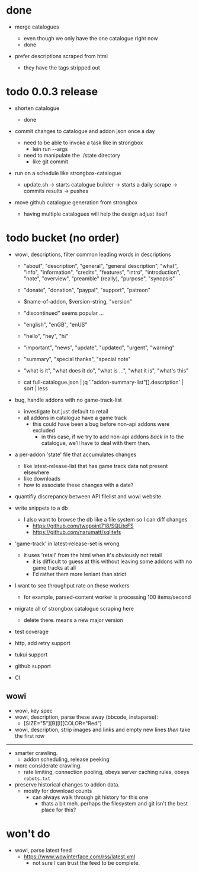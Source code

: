 # done

* merge catalogues
    - even though we only have the one catalogue right now
    - done

* prefer descriptions scraped from html
    - they have the tags stripped out

# todo 0.0.3 release

* shorten catalogue
    - done

* commit changes to catalogue and addon json once a day
    - need to be able to invoke a task like in strongbox
        - lein run --args
    - need to manipulate the ./state directory
        - like git commit

* run on a schedule like strongbox-catalogue
    - update.sh -> starts catalogue builder -> starts a daily scrape -> commits results -> pushes

* move github catalogue generation from strongbox
    - having multiple catalogues will help the design adjust itself

# todo bucket (no order)

* wowi, descriptions, filter common leading words in descriptions
    - "about", "description", "general", "general description", "what", "info", "information", "credits", "features", "intro", "introduction", "note", "overview", "preamble" (really), "purpose", "synopsis"
    - "donate", "donation", "paypal", "support", "patreon"
    - $name-of-addon, $version-string, "version"
    - "discontinued" seems popular ...
    - "english", "enGB", "enUS"
    - "hello", "hey", "hi"
    - "important", "news", "update", "updated", "urgent", "warning"
    - "summary", "special thanks", "special note"
    - "what is it", "what does it do", "what is ...", "what it is", "what's this"

    - cat full-catalogue.json | jq '."addon-summary-list"[].description' | sort | less

* bug, handle addons with no game-track-list
    - investigate but just default to retail
    - all addons in catalogue have a game track
        - this could have been a bug before non-api addons were excluded
            - in this case, if we try to add non-api addons *back* in to the catalogue, we'll have to deal with them then.
* a per-addon 'state' file that accumulates changes
    - like latest-release-list that has game track data not present elsewhere
    - like downloads
    - how to associate these changes with a date?
* quantifiy discrepancy between API filelist and wowi website
* write snippets to a db
    - I also want to browse the db like a file system so I can diff changes
        - https://github.com/twopoint718/SQLiteFS
        - https://github.com/narumatt/sqlitefs

* 'game-track' in latest-release-set is wrong
    - it uses 'retail' from the html when it's obviously not retail
        - it is difficult to guess at this without leaving some addons with no game tracks at all
        - I'd rather them more leniant than strict
* I want to see throughput rate on these workers
    - for example, parsed-content worker is processing 100 items/second
* migrate all of strongbox catalogue scraping here
    - delete there. means a new major version
* test coverage
* http, add retry support
* tukui support
* github support
* CI

## wowi

* wowi, key spec
* wowi, description, parse these away (bbcode, instaparse):
    - [SIZE=\"5\"][B][I][COLOR=\"Red\"]
* wowi, description, strip images and links and empty new lines *then* take the first row

---

* smarter crawling.
    - addon scheduling, release peeking
* more considerate crawling.
    - rate limiting, connection pooling, obeys server caching rules, obeys `robots.txt`
* preserve historical changes to addon data.
    - mostly for download counts
        - can always walk through git history for this one
            - thats a bit meh. perhaps the filesystem and git isn't the best place for this?

# won't do

* wowi, parse latest feed
    - https://www.wowinterface.com/rss/latest.xml
        - not sure I can trust the feed to be complete.

